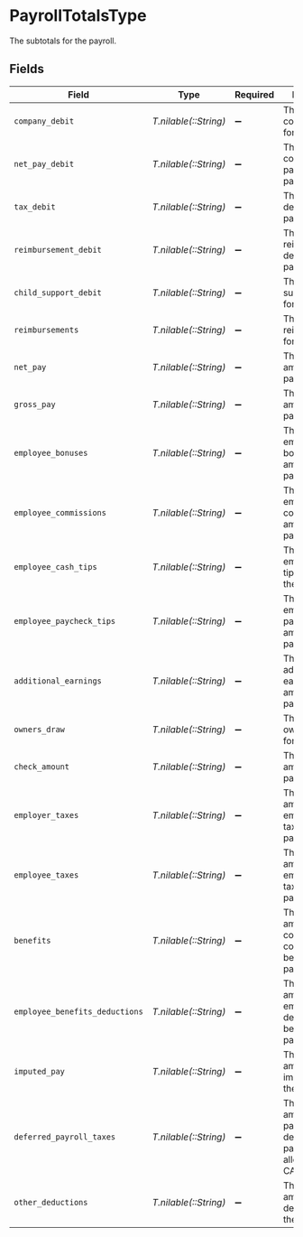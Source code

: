 # PayrollTotalsType

The subtotals for the payroll.


## Fields

| Field                                                                                         | Type                                                                                          | Required                                                                                      | Description                                                                                   |
| --------------------------------------------------------------------------------------------- | --------------------------------------------------------------------------------------------- | --------------------------------------------------------------------------------------------- | --------------------------------------------------------------------------------------------- |
| `company_debit`                                                                               | *T.nilable(::String)*                                                                         | :heavy_minus_sign:                                                                            | The total company debit for the payroll.                                                      |
| `net_pay_debit`                                                                               | *T.nilable(::String)*                                                                         | :heavy_minus_sign:                                                                            | The total company net pay for the payroll.                                                    |
| `tax_debit`                                                                                   | *T.nilable(::String)*                                                                         | :heavy_minus_sign:                                                                            | The total tax debit for the payroll.                                                          |
| `reimbursement_debit`                                                                         | *T.nilable(::String)*                                                                         | :heavy_minus_sign:                                                                            | The total reimbursement debit for the payroll.                                                |
| `child_support_debit`                                                                         | *T.nilable(::String)*                                                                         | :heavy_minus_sign:                                                                            | The total child support debit for the payroll.                                                |
| `reimbursements`                                                                              | *T.nilable(::String)*                                                                         | :heavy_minus_sign:                                                                            | The total reimbursements for the payroll.                                                     |
| `net_pay`                                                                                     | *T.nilable(::String)*                                                                         | :heavy_minus_sign:                                                                            | The net pay amount for the payroll.                                                           |
| `gross_pay`                                                                                   | *T.nilable(::String)*                                                                         | :heavy_minus_sign:                                                                            | The gross pay amount for the payroll.                                                         |
| `employee_bonuses`                                                                            | *T.nilable(::String)*                                                                         | :heavy_minus_sign:                                                                            | The total employee bonuses amount for the payroll.                                            |
| `employee_commissions`                                                                        | *T.nilable(::String)*                                                                         | :heavy_minus_sign:                                                                            | The total employee commissions amount for the payroll.                                        |
| `employee_cash_tips`                                                                          | *T.nilable(::String)*                                                                         | :heavy_minus_sign:                                                                            | The total employee cash tips amount for the payroll.                                          |
| `employee_paycheck_tips`                                                                      | *T.nilable(::String)*                                                                         | :heavy_minus_sign:                                                                            | The total employee paycheck tips amount for the payroll.                                      |
| `additional_earnings`                                                                         | *T.nilable(::String)*                                                                         | :heavy_minus_sign:                                                                            | The total additional earnings amount for the payroll.                                         |
| `owners_draw`                                                                                 | *T.nilable(::String)*                                                                         | :heavy_minus_sign:                                                                            | The total owner's draw for the payroll.                                                       |
| `check_amount`                                                                                | *T.nilable(::String)*                                                                         | :heavy_minus_sign:                                                                            | The total check amount for the payroll.                                                       |
| `employer_taxes`                                                                              | *T.nilable(::String)*                                                                         | :heavy_minus_sign:                                                                            | The total amount of employer paid taxes for the payroll.                                      |
| `employee_taxes`                                                                              | *T.nilable(::String)*                                                                         | :heavy_minus_sign:                                                                            | The total amount of employee paid taxes for the payroll.                                      |
| `benefits`                                                                                    | *T.nilable(::String)*                                                                         | :heavy_minus_sign:                                                                            | The total amount of company contributed benefits for the payroll.                             |
| `employee_benefits_deductions`                                                                | *T.nilable(::String)*                                                                         | :heavy_minus_sign:                                                                            | The total amount of employee deducted benefits for the payroll.                               |
| `imputed_pay`                                                                                 | *T.nilable(::String)*                                                                         | :heavy_minus_sign:                                                                            | The total amount of imputed pay for the payroll.                                              |
| `deferred_payroll_taxes`                                                                      | *T.nilable(::String)*                                                                         | :heavy_minus_sign:                                                                            | The total amount of payroll taxes deferred for the payroll, such as allowed by the CARES act. |
| `other_deductions`                                                                            | *T.nilable(::String)*                                                                         | :heavy_minus_sign:                                                                            | The total amount of deductions for the payroll.                                               |